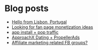 # Blog posts
<!-- BLOG-POST-LIST:START -->
- [Hello from Lisbon, Portugal](https://afflift.com/f/threads/hello-from-lisbon-portugal.10239/)
- [Looking for fan page monetization ideas](https://afflift.com/f/threads/looking-for-fan-page-monetization-ideas.10240/)
- [app install + pop traffic](https://afflift.com/f/threads/app-install-pop-traffic.10181/)
- [ApproachX Dating + PropellerAds](https://afflift.com/f/threads/approachx-dating-propellerads.10218/)
- [Affiliate marketing related FB groups?](https://afflift.com/f/threads/affiliate-marketing-related-fb-groups.10231/)
<!-- BLOG-POST-LIST:END -->

